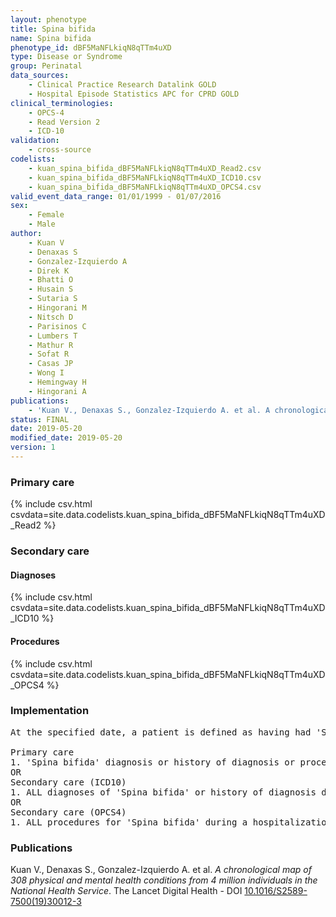 ```yaml
---
layout: phenotype
title: Spina bifida
name: Spina bifida
phenotype_id: dBF5MaNFLkiqN8qTTm4uXD 
type: Disease or Syndrome
group: Perinatal
data_sources: 
    - Clinical Practice Research Datalink GOLD
    - Hospital Episode Statistics APC for CPRD GOLD
clinical_terminologies: 
    - OPCS-4
    - Read Version 2
    - ICD-10
validation: 
    - cross-source
codelists: 
    - kuan_spina_bifida_dBF5MaNFLkiqN8qTTm4uXD_Read2.csv
    - kuan_spina_bifida_dBF5MaNFLkiqN8qTTm4uXD_ICD10.csv
    - kuan_spina_bifida_dBF5MaNFLkiqN8qTTm4uXD_OPCS4.csv
valid_event_data_range: 01/01/1999 - 01/07/2016
sex: 
    - Female
    - Male
author: 
    - Kuan V
    - Denaxas S
    - Gonzalez-Izquierdo A
    - Direk K
    - Bhatti O
    - Husain S
    - Sutaria S
    - Hingorani M
    - Nitsch D
    - Parisinos C
    - Lumbers T
    - Mathur R
    - Sofat R
    - Casas JP
    - Wong I
    - Hemingway H
    - Hingorani A
publications: 
    - 'Kuan V., Denaxas S., Gonzalez-Izquierdo A. et al. A chronological map of 308 physical and mental health conditions from 4 million individuals in the National Health Service. The Lancet Digital Health - DOI: 10.1016/S2589-7500(19)30012-3' 
status: FINAL
date: 2019-05-20
modified_date: 2019-05-20
version: 1
---
```

### Primary care 
{% include csv.html csvdata=site.data.codelists.kuan_spina_bifida_dBF5MaNFLkiqN8qTTm4uXD_Read2 %}
### Secondary care 
#### Diagnoses 
{% include csv.html csvdata=site.data.codelists.kuan_spina_bifida_dBF5MaNFLkiqN8qTTm4uXD_ICD10 %}
#### Procedures 
{% include csv.html csvdata=site.data.codelists.kuan_spina_bifida_dBF5MaNFLkiqN8qTTm4uXD_OPCS4 %}
### Implementation 
<pre>At the specified date, a patient is defined as having had 'Spina bifida' IF they meet the criteria for any of the following on or before the specified date. The earliest date on which the individual meets any of the following criteria on or before the specified date is defined as the first event date:

Primary care
1. 'Spina bifida' diagnosis or history of diagnosis or procedure during a consultation 
OR
Secondary care (ICD10)
1. ALL diagnoses of 'Spina bifida' or history of diagnosis during a hospitalization
OR
Secondary care (OPCS4)
1. ALL procedures for 'Spina bifida' during a hospitalization</pre> 
 
### Publications 
Kuan V., Denaxas S., Gonzalez-Izquierdo A. et al. _A chronological map of 308 physical and mental health conditions from 4 million individuals in the National Health Service_. The Lancet Digital Health - DOI <a href='https://www.thelancet.com/journals/landig/article/PIIS2589-7500(19)30012-3/fulltext'>10.1016/S2589-7500(19)30012-3</a>